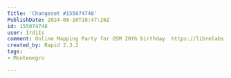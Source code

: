 ```yaml
---
Title: 'Changeset #155074748'
PublishDate: 2024-08-10T18:47:26Z
id: 155074748
user: IrdiIs
comment: Online Mapping Party for OSM 20th birthday  https://librelabs.cc/blog/openstreetmap-online-mapping-party/
created_by: Rapid 2.3.2
tags:
- Montenegro

---
```

